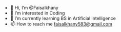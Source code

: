 - 👋 Hi, I’m @Faisalkhany
- 👀 I’m interested in Coding 
- 🌱 I’m currently learning BS in Artificial intelligence 
- 📫 How to reach me 
     faisalkhany583@gmail.com

<!---
Faisalkhany/Faisalkhany is a ✨ special ✨ repository because its `README.md` (this file) appears on your GitHub profile.
You can click the Preview link to take a look at your changes.
--->
